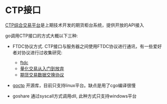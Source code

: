 # CTP接口

[CTP综合交易平台](http://www.sfit.com.cn/)是上期技术开发的期货柜台系统，提供开放的API接入

go调用CTP接口的方式大概以下三种:


* FTDC协议方式.  CTP接口与服务器之间使用FTDC协议进行通讯，有一些爱好者对协议进行过收集研究:
  * [ftdc](https://github.com/haoziwlh/ftdc)
  * [量化交易从入门到放弃](https://zhuanlan.zhihu.com/p/38214049)
  * [期货交易数据交换协议](http://www.sse.com.cn/lawandrules/regulations/csrcannoun/c/3976298.pdf)

* [goctp](https://github.com/qerio/goctp) 开源库，目前只支持linux平台。缺点是用了cgo编译很慢


* goshare 通过syscall方式调用dll, 此种方式只支持windows平台